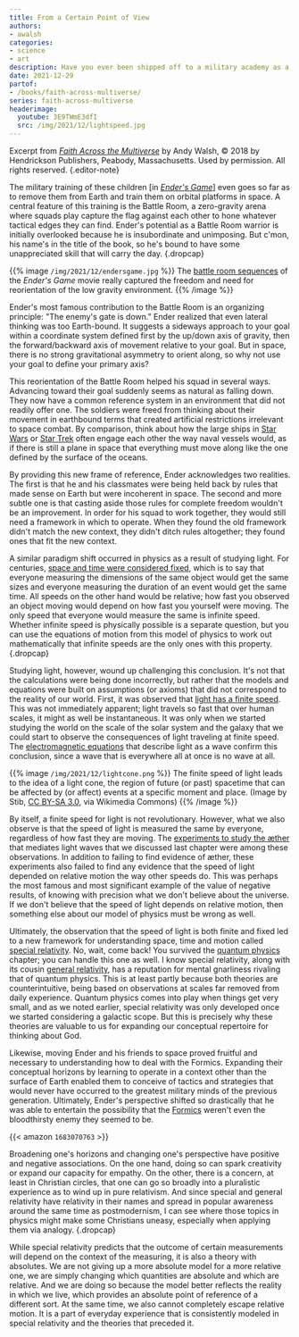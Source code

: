 ```yaml
---
title: From a Certain Point of View
authors:
- awalsh
categories:
- science
- art
description: Have you ever been shipped off to a military academy as a preteen, only to find it's an orbital platform with low gravity? How do you find a frame of reference to orient to those new surroundings?
date: 2021-12-29
partof:
- /books/faith-across-multiverse/
series: faith-across-multiverse
headerimage:
  youtube: 3E9TWmE3dfI
  src: /img/2021/12/lightspeed.jpg
---
```

Excerpt from [*Faith Across the Multiverse*](https://www.amazon.com/Faith-Across-Multiverse-Parables-Science/dp/1683070763/) by Andy Walsh, &copy; 2018 by Hendrickson Publishers, Peabody, Massachusetts. Used by permission. All rights reserved.
{.editor-note}

The military training of these children [in [*Ender's Game*](https://www.amazon.com/Enders-Game-Ender-Quintet-1/dp/1250773024/)] even goes so far as to remove them from Earth and train them on orbital platforms in space. A central feature of this training is the Battle Room, a zero-gravity arena where squads play capture the flag against each other to hone whatever tactical edges they can find. Ender's potential as a Battle Room warrior is initially overlooked because he is insubordinate and unimposing. But c'mon, his name's in the title of the book, so he's bound to have some unappreciated skill that will carry the day.
{.dropcap}

{{% image `/img/2021/12/endersgame.jpg` %}}
The [battle room sequences](https://www.fxguide.com/fxfeatured/enders-game-how-dd-made-zero-g/) of the *Ender's Game* movie really captured the freedom and need for reorientation of the low gravity environment.
{{% /image %}}

Ender's most famous contribution to the Battle Room is an organizing principle: "The enemy's gate is down." Ender realized that even lateral thinking was too Earth-bound. It suggests a sideways approach to your goal within a coordinate system defined first by the up/down axis of gravity, then the forward/backward axis of movement relative to your goal. But in space, there is no strong gravitational asymmetry to orient along, so why not use your goal to define your primary axis?

This reorientation of the Battle Room helped his squad in several ways. Advancing toward their goal suddenly seems as natural as falling down. They now have a common reference system in an environment that did not readily offer one. The soldiers were freed from thinking about their movement in earthbound terms that created artificial restrictions irrelevant to space combat. By comparison, think about how the large ships in [Star Wars](https://starwars.fandom.com/wiki/Imperial_I-class_Star_Destroyer) or [Star Trek](https://memory-alpha.fandom.com/wiki/USS_Enterprise_(NCC-1701)) often engage each other the way naval vessels would, as if there is still a plane in space that everything must move along like the one defined by the surface of the oceans.

By providing this new frame of reference, Ender acknowledges two realities. The first is that he and his classmates were being held back by rules that made sense on Earth but were incoherent in space. The second and more subtle one is that casting aside those rules for complete freedom wouldn't be an improvement. In order for his squad to work together, they would still need a framework in which to operate. When they found the old framework didn't match the new context, they didn't ditch rules altogether; they found ones that fit the new context.

A similar paradigm shift occurred in physics as a result of studying light. For centuries, [space and time were considered fixed](https://en.wikipedia.org/wiki/Absolute_space_and_time), which is to say that everyone measuring the dimensions of the same object would get the same sizes and everyone measuring the duration of an event would get the same time. All speeds on the other hand would be relative; how fast you observed an object moving would depend on how fast you yourself were moving. The only speed that everyone would measure the same is infinite speed. Whether infinite speed is physically possible is a separate question, but you can use the equations of motion from this model of physics to work out mathematically that infinite speeds are the only ones with this property.
{.dropcap}

Studying light, however, wound up challenging this conclusion. It's not that the calculations were being done incorrectly, but rather that the models and equations were built on assumptions (or axioms) that did not correspond to the reality of our world. First, it was observed that [light has a finite speed](https://en.wikipedia.org/wiki/Speed_of_light#Measurement). This was not immediately apparent; light travels so fast that over human scales, it might as well be instantaneous. It was only when we started studying the world on the scale of the solar system and the galaxy that we could start to observe the consequences of light traveling at finite speed. The [electromagnetic equations](https://en.wikipedia.org/wiki/Electromagnetic_wave_equation) that describe light as a wave confirm this conclusion, since a wave that is everywhere all at once is no wave at all.

{{% image `/img/2021/12/lightcone.png` %}}
The finite speed of light leads to the idea of a light cone, the region of future (or past) spacetime that can be affected by (or affect) events at a specific moment and place. (Image by Stib, [CC BY-SA 3.0](http://creativecommons.org/licenses/by-sa/3.0/), via Wikimedia Commons)
{{% /image %}}

By itself, a finite speed for light is not revolutionary. However, what we also observe is that the speed of light is measured the same by everyone, regardless of how fast they are moving. The [experiments to study the æther](https://en.wikipedia.org/wiki/Michelson%E2%80%93Morley_experiment) that mediates light waves that we discussed last chapter were among these observations. In addition to failing to find evidence of æther, these experiments also failed to find any evidence that the speed of light depended on relative motion the way other speeds do. This was perhaps the most famous and most significant example of the value of negative results, of knowing with precision what we don't believe about the universe. If we don't believe that the speed of light depends on relative motion, then something else about our model of physics must be wrong as well.

Ultimately, the observation that the speed of light is both finite and fixed led to a new framework for understanding space, time and motion called [special relativity](https://en.wikipedia.org/wiki/Special_relativity). No, wait, come back! You survived the [quantum physics](https://en.wikipedia.org/wiki/Quantum_mechanics) chapter; you can handle this one as well. I know special relativity, along with its cousin [general relativity](https://en.wikipedia.org/wiki/General_relativity), has a reputation for mental gnarliness rivaling that of quantum physics. This is at least partly because both theories are counterintuitive, being based on observations at scales far removed from daily experience. Quantum physics comes into play when things get very small, and as we noted earlier, special relativity was only developed once we started considering a galactic scope. But this is precisely why these theories are valuable to us for expanding our conceptual repertoire for thinking about God.

Likewise, moving Ender and his friends to space proved fruitful and necessary to understanding how to deal with the Formics. Expanding their conceptual horizons by learning to operate in a context other than the surface of Earth enabled them to conceive of tactics and strategies that would never have occurred to the greatest military minds of the previous generation. Ultimately, Ender's perspective shifted so drastically that he was able to entertain the possibility that the [Formics](https://enderverse.fandom.com/wiki/Formics) weren't even the bloodthirsty enemy they seemed to be.

{{< amazon `1683070763` >}}

Broadening one's horizons and changing one's perspective have positive and negative associations. On the one hand, doing so can spark creativity or expand our capacity for empathy. On the other, there is a concern, at least in Christian circles, that one can go so broadly into a pluralistic experience as to wind up in pure relativism. And since special and general relativity have relativity in their names and spread in popular awareness around the same time as postmodernism, I can see where those topics in physics might make some Christians uneasy, especially when applying them via analogy.
{.dropcap}

While special relativity predicts that the outcome of certain measurements will depend on the context of the measuring, it is also a theory with absolutes. We are not giving up a more absolute model for a more relative one, we are simply changing which quantities are absolute and which are relative. And we are doing so because the model better reflects the reality in which we live, which provides an absolute point of reference of a different sort. At the same time, we also cannot completely escape relative motion. It is a part of everyday experience that is consistently modeled in special relativity and the theories that preceded it.
